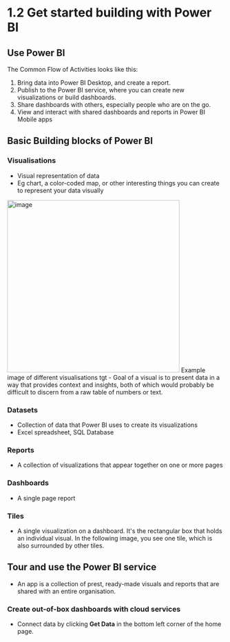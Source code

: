 # 1.2 Get started building with Power BI #
## Use Power BI ##

The Common Flow of Activities looks like this:
1. Bring data into Power BI Desktop, and create a report.
2. Publish to the Power BI service, where you can create new visualizations or build dashboards.
3. Share dashboards with others, especially people who are on the go.
4. View and interact with shared dashboards and reports in Power BI Mobile apps

## Basic Building blocks of Power BI ##

### Visualisations ###
- Visual representation of data
- Eg chart, a color-coded map, or other interesting things you can create to represent your data visually
<img width="400" alt="image" src="https://user-images.githubusercontent.com/94827147/218450000-398f5d36-ae37-4767-9865-0faa583550c3.png">
Example image of different visualisations tgt
- Goal of a visual is to present data in a way that provides context and insights, both of which would probably be difficult to discern from a raw table of numbers or text.

### Datasets ###
- Collection of data that Power BI uses to create its visualizations
- Excel spreadsheet, SQL Database

### Reports ###
- A collection of visualizations that appear together on one or more pages

### Dashboards ###
- A single page report

### Tiles ###
- A single visualization on a dashboard. It's the rectangular box that holds an individual visual. In the following image, you see one tile, which is also surrounded by other tiles.

## Tour and use the Power BI service ##
- An app is a collection of prest, ready-made visuals and reports that are shared with an entire organisation.

### Create out-of-box dashboards with cloud services ###
- Connect data by clicking **Get Data** in the bottom left corner of the home page.
